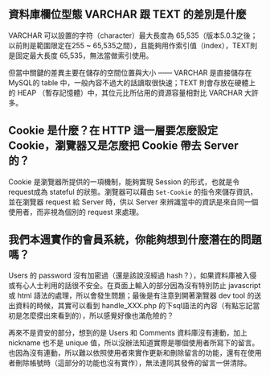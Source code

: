 ## 資料庫欄位型態 VARCHAR 跟 TEXT 的差別是什麼

VARCHAR 可以設置的字符（character）最大長度為 65,535（版本5.0.3之後；以前則是範圍限定在255 ~ 65,535之間），且能夠用作索引值（index），TEXT則是固定最大長度 65,535，無法當做索引使用。

但當中關鍵的差異主要在儲存的空間位置與大小 —— VARCHAR 是直接儲存在 MySQL的 table 中，一般內容不過大的話讀取很快速；TEXT 則會存放在硬體上的 HEAP （暫存記憶體）中，其位元比所佔用的資源容量相對比 VARCHAR 大許多。

## Cookie 是什麼？在 HTTP 這一層要怎麼設定 Cookie，瀏覽器又是怎麼把 Cookie 帶去 Server 的？

Cookie 是瀏覽器所提供的一項機制，能夠實現 Session 的形式，也就是令 request成為 stateful 的狀態。瀏覽器可以藉由 `Set-Cookie` 的指令來儲存資訊，並在瀏覽器 request 給 Server 時，供以 Server 來辨識當中的資訊是來自同一個使用者，而非視為個別的 request 來處理。


## 我們本週實作的會員系統，你能夠想到什麼潛在的問題嗎？

Users 的 password 沒有加密過（還是該說沒經過 hash？），如果資料庫被入侵或有心人士利用的話很不安全。在頁面上輸入的部分因為沒有特別防止 javascript 或 html 語法的處理，所以會發生問題；最後是有注意到開著瀏覽器 dev tool 的送出資料的時候，其實可以看到 handle_XXX.php 的下sql語法的內容（有點忘記當初是怎麼摸出來看到的），所以感覺好像也滿危險的？

再來不是資安的部分，想到的是 Users 和 Comments 資料庫沒有連動，加上 nickname 也不是 unique 值，所以沒辦法知道實際是哪個使用者所寫下的留言。也因為沒有連動，所以難以依照使用者來實作更新和刪除留言的功能，還有在使用者刪除帳號時（這部分的功能也沒有實作），無法連同其發佈的留言一併清除。
